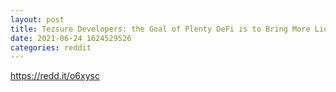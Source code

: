 ```yaml
--- 
layout: post 
title: Tezsure Developers: the Goal of Plenty DeFi is to Bring More Liquidity to Tezos 
date: 2021-06-24 1624529526 
categories: reddit 
--- 
```

https://redd.it/o6xysc